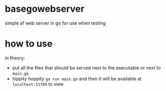 # basegowebserver
simple af web server in go for use when testing

# how to use
in theory:
- put all the files that should be served next to the executable or next to `main.go`
- hippity hoppity `go run main.go` and then it will be available at `localhost:11789` to view
